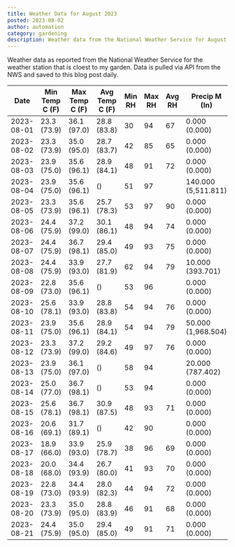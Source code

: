 ```yaml
---
title: Weather Data for August 2023
posted: 2023-08-02
author: automation
category: gardening
description: Weather data from the National Weather Service for August 2023
---
```


Weather data as reported from the National Weather Service for the weather station 
that is cloest to my garden. Data is pulled via API from the NWS and saved to this 
blog post daily.

|Date|Min Temp C (F)|Max Temp C (F)|Avg Temp C (F)|Min RH|Max RH|Avg RH|Precip M (In)|Avg Precip/Hr|
|---|---|---|---|---|---|---|---|---|
|2023-08-01|23.3 (73.9)|36.1 (97.0)|28.8 (83.8)|30|94|67|0.000 (0.000)|0.000 (0.000)|
|2023-08-02|23.3 (73.9)|35.0 (95.0)|28.7 (83.7)|42|85|65|0.000 (0.000)|0.000 (0.000)|
|2023-08-03|23.9 (75.0)|35.6 (96.1)|28.9 (84.1)|48|91|72|0.000 (0.000)|0.000 (0.000)|
|2023-08-04|23.9 (75.0)|35.6 (96.1)| ()|51|97||140.000 (5,511.811)|148.968 (148.968)|
|2023-08-05|23.3 (73.9)|35.6 (96.1)|25.7 (78.3)|53|97|90|0.000 (0.000)|0.000 (0.000)|
|2023-08-06|24.4 (75.9)|37.2 (99.0)|30.1 (86.1)|48|94|74|0.000 (0.000)|0.000 (0.000)|
|2023-08-07|24.4 (75.9)|36.7 (98.1)|29.4 (85.0)|49|93|75|0.000 (0.000)|0.000 (0.000)|
|2023-08-08|24.4 (75.9)|33.9 (93.0)|27.7 (81.9)|62|94|79|10.000 (393.701)|13.123 (13.123)|
|2023-08-09|22.8 (73.0)|35.6 (96.1)| ()|53|96||0.000 (0.000)|0.000 (0.000)|
|2023-08-10|25.6 (78.1)|33.9 (93.0)|28.8 (83.8)|54|94|76|0.000 (0.000)|0.000 (0.000)|
|2023-08-11|23.9 (75.0)|35.6 (96.1)|28.9 (84.1)|54|94|79|50.000 (1,968.504)|65.617 (65.617)|
|2023-08-12|23.3 (73.9)|37.2 (99.0)|29.2 (84.6)|49|97|76|0.000 (0.000)|0.000 (0.000)|
|2023-08-13|23.9 (75.0)|36.1 (97.0)| ()|58|94||20.000 (787.402)|25.400 (25.400)|
|2023-08-14|25.0 (77.0)|36.7 (98.1)| ()|53|94||0.000 (0.000)|0.000 (0.000)|
|2023-08-15|25.6 (78.1)|36.7 (98.1)|30.9 (87.5)|48|93|71|0.000 (0.000)|0.000 (0.000)|
|2023-08-16|20.6 (69.1)|31.7 (89.1)| ()|42|90||0.000 (0.000)|0.000 (0.000)|
|2023-08-17|18.9 (66.0)|33.9 (93.0)|25.9 (78.7)|38|96|69|0.000 (0.000)|0.000 (0.000)|
|2023-08-18|20.0 (68.0)|34.4 (93.9)|26.7 (80.0)|41|93|70|0.000 (0.000)|0.000 (0.000)|
|2023-08-19|22.8 (73.0)|34.4 (93.9)|28.0 (82.3)|44|94|72|0.000 (0.000)|0.000 (0.000)|
|2023-08-20|23.3 (73.9)|35.0 (95.0)|28.8 (83.9)|46|91|68|0.000 (0.000)|0.000 (0.000)|
|2023-08-21|24.4 (75.9)|35.0 (95.0)|29.4 (85.0)|49|91|71|0.000 (0.000)|0.000 (0.000)|
